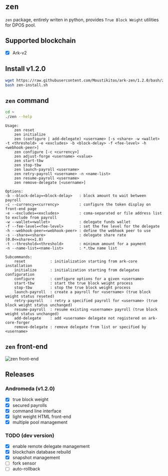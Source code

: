 # `zen`

`zen` package, entirely writen in python, provides `True Block Weight` utilities
for DPOS pool.

## Supported blockchain

 * [X] Ark-v2

## Install v1.2.0

```bash
wget https://raw.githubusercontent.com/Moustikitos/ark-zen/1.2.0/bash/zen-install.sh
bash zen-install.sh
```

## `zen` command

```bash
cd ~
./zen --help
```
```
Usage:
    zen reset
    zen initialize
    zen (configure | add-delegate) <username> [-s <share> -w <wallet> -t <threshold> -e <excludes> -b <block-delay> -f <fee-level> -h <webhook-peer>]
    zen configure [-c <currency>]
    zen adjust-forge <username> <value>
    zen start-tbw
    zen stop-tbw
    zen launch-payroll <username>
    zen retry-payroll <username> -n <name-list>
    zen resume-payroll <username>
    zen remove-delegate [<username>]

Options:
-b --block-delay=<block-delay>   : block amount to wait between payroll
-c --currency=<currency>         : configure the token display on front-end page
-e --excludes=<excludes>         : coma-separated or file address list to exclude from payroll
-w --wallet=<wallet>             : delegate funds wallet
-f --fee-level=<fee-level>       : set the fee level for the delegate
-h --webhook-peer=<webhook-peer> : define the webhook peer to use
-s --share=<share>               : delegate share rate (0.0<=share<=1.0)
-t --threshold=<threshold>       : minimum amount for a payment
-n --name-list=<name-list>       : *.tbw name list

Subcommands:
    reset           : initialization starting from ark-core installation
    initialize      : initialization starting from delegates configuration
    configure       : configure options for a given <username>
    start-tbw       : start the true block weight process
    stop-tbw        : stop the true block weight process
    launch-payroll  : create a payroll for <username> (true block weight status reseted)
    retry-payroll   : retry a specified payroll for <username> (true block weight status unchanged)
    resume-payroll  : resume existing <username> payroll (true block weight status unchanged)
    add-delegate    : add <username> delegate not registered on ark-core-forger
    remove-delegate : remove delegate from list or specified by <username>
```

## `zen` front-end

![zen front-end](https://raw.githubusercontent.com/Moustikitos/zen/master/app.png)

## Releases

### Andromeda (v1.2.0)

 - [x] true block weight
 - [x] secured payrolls
 - [x] command line interface
 - [x] light weight HTML front-end
 - [x] multiple pool management

### TODO (dev version)

 - [x] enable remote delegate management
 - [x] blockchain database rebuild
 - [x] snapshot management
 - [ ] fork sensor
 - [ ] auto-rollback
